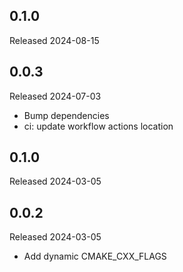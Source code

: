 ## 0.1.0

Released 2024-08-15


## 0.0.3

Released 2024-07-03

  - Bump dependencies
  - ci: update workflow actions location

## 0.1.0

Released 2024-03-05


## 0.0.2

Released 2024-03-05

  - Add dynamic CMAKE_CXX_FLAGS

